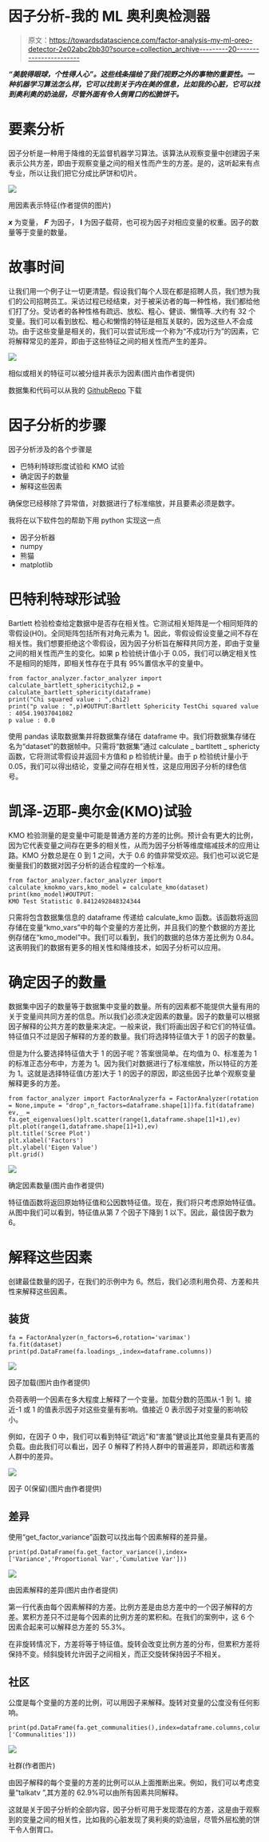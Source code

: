 # 因子分析-我的 ML 奥利奥检测器

> 原文：<https://towardsdatascience.com/factor-analysis-my-ml-oreo-detector-2e02abc2bb30?source=collection_archive---------20----------------------->

***“美貌得眼球，个性得人心”。这些线条描绘了我们视野之外的事物的重要性。一种机器学习算法怎么样，它可以找到关于内在美的信息，比如我的心脏，它可以找到奥利奥的奶油层，尽管外面有令人倒胃口的松脆饼干。***

# 要素分析

因子分析是一种用于降维的无监督机器学习算法。该算法从观察变量中创建因子来表示公共方差，即由于观察变量之间的相关性而产生的方差。是的，这听起来有点专业，所以让我们把它分成比萨饼和切片。

![](img/c8e9d3ba6951913535eeed895750eab9.png)

用因素表示特征(作者提供的图片)

***x*** 为变量， ***F*** 为因子， **l** 为因子载荷，也可视为因子对相应变量的权重。因子的数量等于变量的数量。

# 故事时间

让我们用一个例子让一切更清楚。假设我们每个人现在都是招聘人员，我们想为我们的公司招聘员工。采访过程已经结束，对于被采访者的每一种性格，我们都给他们打了分。受访者的各种性格有疏远、放松、粗心、健谈、懒惰等..大约有 32 个变量。我们可以看到放松、粗心和懒惰的特征是相互关联的，因为这些人不会成功。由于这些变量是相关的，我们可以尝试形成一个称为“不成功行为”的因素，它将解释常见的差异，即由于这些特征之间的相关性而产生的差异。

![](img/95f23fed1c816bd1a103bccf0d135267.png)

相似或相关的特征可以被分组并表示为因素(图片由作者提供)

数据集和代码可以从我的 [GithubRepo](https://github.com/Dhamodaran-Babu/Machine-Learning-Exercises/tree/master/12.Factor%20Analysis) 下载

# 因子分析的步骤

因子分析涉及的各个步骤是

*   巴特利特球形度试验和 KMO 试验
*   确定因子的数量
*   解释这些因素

确保您已经移除了异常值，对数据进行了标准缩放，并且要素必须是数字。

我将在以下软件包的帮助下用 python 实现这一点

*   因子分析器
*   numpy
*   熊猫
*   matplotlib

# 巴特利特球形试验

Bartlett 检验检查给定数据中是否存在相关性。它测试相关矩阵是一个相同矩阵的零假设(H0)。全同矩阵包括所有对角元素为 1。因此，零假设假设变量之间不存在相关性。我们想要拒绝这个零假设，因为因子分析旨在解释共同方差，即由于变量之间的相关性而产生的变化。如果 p 检验统计值小于 0.05，我们可以确定相关性不是相同的矩阵，即相关性存在于具有 95%置信水平的变量中。

```
from factor_analyzer.factor_analyzer import calculate_bartlett_sphericitychi2,p = calculate_bartlett_sphericity(dataframe)
print("Chi squared value : ",chi2)
print("p value : ",p)#OUTPUT:Bartlett Sphericity TestChi squared value : 4054.19037041082
p value : 0.0
```

使用 pandas 读取数据集并将数据集存储在 dataframe 中。我们将数据集存储在名为“dataset”的数据帧中。只需将“数据集”通过 calculate _ bartltett _ sphericty 函数，它将测试零假设并返回卡方值和 p 检验统计量。由于 p 检验统计量小于 0.05，我们可以得出结论，变量之间存在相关性，这是应用因子分析的绿色信号。

# 凯泽-迈耶-奥尔金(KMO)试验

KMO 检验测量的是变量中可能是普通方差的方差的比例。预计会有更大的比例，因为它代表变量之间存在更多的相关性，从而为因子分析等维度缩减技术的应用让路。KMO 分数总是在 0 到 1 之间，大于 0.6 的值非常受欢迎。我们也可以说它是衡量我们的数据对因子分析的适合程度的一个标准。

```
from factor_analyzer.factor_analyzer import calculate_kmokmo_vars,kmo_model = calculate_kmo(dataset)
print(kmo_model)#OUTPUT:
KMO Test Statistic 0.8412492848324344
```

只需将包含数据集信息的 dataframe 传递给 calculate_kmo 函数。该函数将返回存储在变量“kmo_vars”中的每个变量的方差比例，并且我们的整个数据的方差比例存储在“kmo_model”中。我们可以看到，我们的数据的总体方差比例为 0.84。这表明我们的数据有更多的相关性和降维技术，如因子分析可以应用。

# **确定因子的数量**

数据集中因子的数量等于数据集中变量的数量。所有的因素都不能提供大量有用的关于变量间共同方差的信息。所以我们必须决定因素的数量。因子的数量可以根据因子解释的公共方差的数量来决定。一般来说，我们将画出因子和它们的特征值。特征值只不过是因子解释的方差的数量。我们将选择特征值大于 1 的因子的数量。

但是为什么要选择特征值大于 1 的因子呢？答案很简单。在均值为 0、标准差为 1 的标准正态分布中，方差为 1。因为我们对数据进行了标准缩放，所以特征的方差为 1。这就是选择特征值(方差)大于 1 的因子的原因，即这些因子比单个观察变量解释更多的方差。

```
from factor_analyzer import FactorAnalyzerfa = FactorAnalyzer(rotation = None,impute = "drop",n_factors=dataframe.shape[1])fa.fit(dataframe)
ev,_ = fa.get_eigenvalues()plt.scatter(range(1,dataframe.shape[1]+1),ev)
plt.plot(range(1,dataframe.shape[1]+1),ev)
plt.title('Scree Plot')
plt.xlabel('Factors')
plt.ylabel('Eigen Value')
plt.grid()
```

![](img/77d0c9e83acb051f33614f2df6bfc6af.png)

确定因素数量(图片由作者提供)

特征值函数将返回原始特征值和公因数特征值。现在，我们将只考虑原始特征值。从图中我们可以看到，特征值从第 7 个因子下降到 1 以下。因此，最佳因子数为 6。

# 解释这些因素

创建最佳数量的因子，在我们的示例中为 6。然后，我们必须利用负荷、方差和共性来解释这些因素。

## 装货

```
fa = FactorAnalyzer(n_factors=6,rotation='varimax')
fa.fit(dataset)
print(pd.DataFrame(fa.loadings_,index=dataframe.columns))
```

![](img/afddbfbab53e8657ed6e0899f8f50421.png)

因子加载(图片由作者提供)

负荷表明一个因素在多大程度上解释了一个变量。加载分数的范围从-1 到 1。接近-1 或 1 的值表示因子对这些变量有影响。值接近 0 表示因子对变量的影响较小。

例如，在因子 0 中，我们可以看到特征“疏远”和“害羞”健谈比其他变量具有更高的负载。由此我们可以看出，因子 0 解释了矜持人群中的普遍差异，即疏远和害羞人群中的差异。

![](img/b9838a16eee287bf6a6644a14ce5fcd4.png)

因子 0(保留)(图片由作者提供)

## 差异

使用“get_factor_variance”函数可以找出每个因素解释的差异量。

```
print(pd.DataFrame(fa.get_factor_variance(),index=['Variance','Proportional Var','Cumulative Var']))
```

![](img/1e8d78302e98ee3116dd2bf2d6eff0b2.png)

由因素解释的差异(图片由作者提供)

第一行代表由每个因素解释的方差。比例方差是由总方差中的一个因子解释的方差。累积方差只不过是每个因素的比例方差的累积和。在我们的案例中，这 6 个因素合起来可以解释总方差的 55.3%。

在非旋转情况下，方差将等于特征值。旋转会改变比例方差的分布，但累积方差将保持不变。倾斜旋转允许因子之间相关，而正交旋转保持因子不相关。

## 社区

公度是每个变量的方差的比例，可以用因子来解释。旋转对变量的公度没有任何影响。

```
print(pd.DataFrame(fa.get_communalities(),index=dataframe.columns,columns=['Communalities']))
```

![](img/829602ec627fc42fafbe002810676e56.png)

社群(作者图片)

由因子解释的每个变量的方差的比例可以从上面推断出来。例如，我们可以考虑变量“talkatv ”,其方差的 62.9%可以由所有因素共同解释。

这就是关于因子分析的全部内容，因子分析可用于发现潜在的方差，这是由于观察到的变量之间的相关性，比如我的心脏发现了奥利奥的奶油层，尽管外层松脆的饼干令人倒胃口。